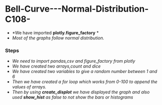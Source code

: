 # Bell-Curve---Normal-Distribution-C108-
  * *We have imported **plotly.figure_factory** *
  * *Most of the graphs follow normal distribution.*
### Steps 
  * *We need to import pandas,csv and figure_factory from plotly*
  * *We have created two arrays,count and dice* 
  * *We have created two variables to give a random number between 1 and 6*
  * *Then we have created a for loop which works from 0-100 to append the values of arrays.*
  * *Then by using **create_displot** we have displayed the graph and also used **show_hist** as false to not show the bars or histograms*  
